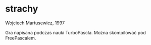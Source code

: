 # strachy
Wojciech Martusewicz, 1997

Gra napisana podczas nauki TurboPascla.
Można skompilować pod FreePascalem.
